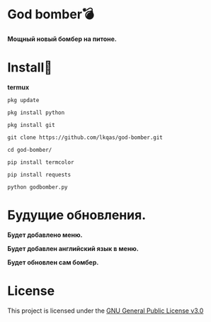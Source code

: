 # God bomber💣
**Мощный новый бомбер на питоне.**

# Install🔫
**termux**
```
pkg update
```
```
pkg install python
```
```
pkg install git
```
```
git clone https://github.com/lkqas/god-bomber.git
```
```
cd god-bomber/
```
```
pip install termcolor
```
```
pip install requests
```
```
python godbomber.py
```
# Будущие обновления.
**Будет добавлено меню.**

**Будет добавлен английский язык в меню.**

**Будет обновлен сам бомбер.**

# License
This project is licensed under the [GNU General Public License v3.0](https://github.com/lkqas/god-bomber/blob/master/LICENSE)
